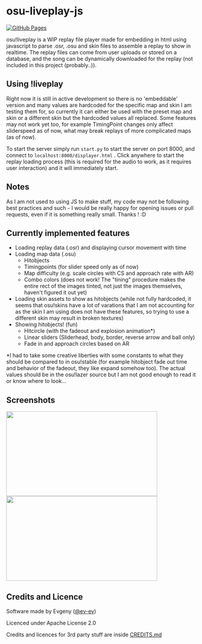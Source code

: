 # osu-liveplay-js

[![GitHub Pages](https://img.shields.io/badge/github%20pages-release-8A2BE2.svg)](https://ev-ev.github.io/osr-liveplay-js/displayer.html)

osu!liveplay is a WIP replay file player made for embedding in html using javascript to parse .osr, .osu and skin files to assemble a replay to show in realtime. The replay files can come from user uploads or stored on a database, and the song can be dynamically downloaded for the replay (not included in this project (probably..)). 

## Using !liveplay
Right now it is still in active development so there is no 'embeddable' version and many values are hardcoded for the specific map and skin I am testing them for, so currently it can either be used with the preset map and skin or a different skin but the hardcoded values all replaced. Some features may not work yet too, for example TimingPoint changes only affect sliderspeed as of now, what may break replays of more complicated maps (as of now).

To start the server simply run ```start.py``` to start the server on port 8000, and connect to ```localhost:8000/displayer.html``` . Click anywhere to start the replay loading process (this is required for the audio to work, as it requires user interaction) and it will immediately start.

## Notes
As I am not used to using JS to make stuff, my code may not be following best practices and such - I would be really happy for opening issues or pull requests, even if it is something really small. Thanks ! :D

## Currently implemented features
- Loading replay data (.osr) and displaying cursor movement with time
- Loading map data (.osu)
  - Hitobjects
  - Timingpoints (for slider speed only as of now)
  - Map difficulty (e.g. scale circles with CS and approach rate with AR)
  - Combo colors (does not work! The "tining" procedure makes the entire rect of the images tinted, not just the images themselves, haven't figured it out yet)
- Loading skin assets to show as hitobjects (while not fully hardcoded, it seems that osu!skins have a lot of varations that I am not accounting for as the skin I am using does not have these features, so trying to use a different skin may result in broken textures)
- Showing hitobjects! (fun)
  - Hitcircle (with the fadeout and explosion animation*)
  - Linear sliders (Sliderhead, body, border, reverse arrow and ball only)
  - Fade in and approach circles based on AR

*I had to take some creative liberties with some constants to what they should be compared to in osu!stable (for example hitobject fade out time and behavior of the fadeout, they like expand somehow too). The actual values should be in the osu!lazer source but I am not good enough to read it or know where to look...

## Screenshots
<img src="https://github.com/ev-ev/osr-liveplay-js/assets/27211692/88cd84a0-1d85-4cdd-b874-1eb3eaf3d47e" width="400" height="225" />
<img src="https://github.com/ev-ev/osr-liveplay-js/assets/27211692/3c6110fb-7715-4cfe-ab14-51026cca6670" width="400" height="225" />


## Credits and Licence
Software made by Evgeny ([@ev-ev](https://github.com/ev-ev))

Licenced under Apache License 2.0

Credits and licences for 3rd party stuff are inside [CREDITS.md](CREDITS.md)
